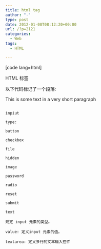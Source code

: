```yaml
---
title: html tag
author: "-"
type: post
date: 2012-01-08T08:12:20+00:00
url: /?p=2121
categories:
  - Web
tags:
  - HTML

---
```

[code lang=html]
  
HTML  标签
  
以下代码标记了一个段落: 
  
This is some text in a very short paragraph
  
```

inpiut
  
type:
  
button
  
checkbox
  
file
  
hidden
  
image
  
password
  
radio
  
reset
  
submit
  
text
  
规定 input 元素的类型。

value: 定义input 元素的值。

textarea: 定义多行的文本输入控件